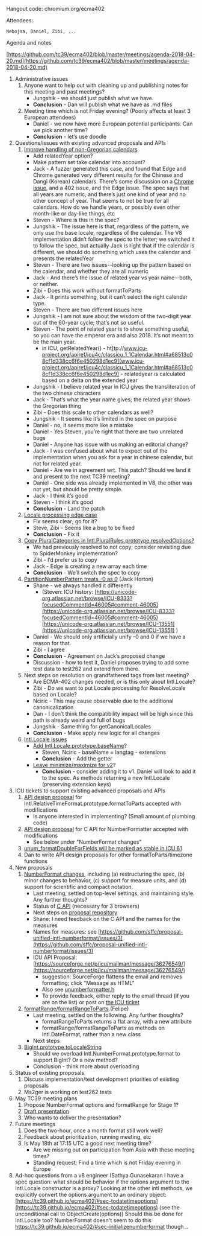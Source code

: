 Hangout code: chromium.org/ecma402

Attendees:

	Nebojsa, Daniel, Zibi, ...

Agenda and notes

[https://github.com/tc39/ecma402/blob/master/meetings/agenda-2018-04-20.md](https://github.com/tc39/ecma402/blob/master/meetings/agenda-2018-04-20.md)

1. Administrative issues
    1. Anyone want to help out with cleaning up and publishing notes for this meeting and past meetings?
        * Jungshik - we should just publish what we have.
        * **Conclusion** - Dan will publish what we have as .md files
    2. Meeting time which is not Friday evening? (Poorly affects at least 3 European attendees)
        * Daniel - we now have more European potential participants. Can we pick another time?
        * **Conclusion** - let’s use doodle
2. Questions/issues with existing advanced proposals and APIs
    1. [Improve handling of non-Gregorian calendars](https://github.com/tc39/ecma402/pull/227)
        * Add relatedYear option?
        * Make pattern set take calendar into account?
        * Jack - A fuzzer generated this case, and found that Edge and Chrome generated very different results for the Chinese and Dangi (Korean) calendars. There’s some discussion on a [Chrome issue](https://bugs.chromium.org/p/chromium/issues/detail?id=826549), and a 402 issue, and the Edge issue. The spec says that all years are numeric, and there’s just one kind of year and no other concept of year. That seems to not be true for all calendars. How do we handle years, or possibly even other month-like or day-like things, etc
        * Steven - Where is this in the spec?
        * Jungshik - The issue here is that, regardless of the pattern, we only use the base locale, regardless of the calendar. The V8 implementation didn’t follow the spec to the letter; we switched it to follow the spec, but actually Jack is right that if the calendar is different, we should do something which uses the calendar and presents the relatedYear
        * Steven - There are two issues--looking up the pattern based on the calendar, and whether they are all numeric
        * Jack - And there’s the issue of related year vs year name--both, or neither.
        * Zibi - Does this work without formatToParts
        * Jack - It prints something, but it can’t select the right calendar type.
        * Steven - There are two different issues here
        * Jungshik - I am not sure about the wisdom of the two-digit year out of the 60-year cycle; that’s not so useful.
        * Steven - The point of related year is to show something useful, so you can have the emperor era and also 2018. It’s not meant to be the main year.
            * in ICU, getRelatedYear() - ht[tp://www.icu-project.org/apiref/icu4c/classicu_1_1Calendar.html#a68513c08cf1d338cc6f6e450298d1ec9](www.icu-project.org/apiref/icu4c/classicu_1_1Calendar.html#a68513c08cf1d338cc6f6e450298d1ec9) - relatedyear is calculated based on a delta on the extended year
        * Jungshik - I believe related year in ICU gives the transliteration of the two chinese characters
        * Jack - That’s what the year name gives; the related year shows the Gregorian thing
        * Zibi - Does this scale to other calendars as well?
        * Jungshik - It seems like it’s limited in the spec on purpose
        * Daniel - no, it seems more like a mistake
        * Daniel - Yes Steven, you’re right that there are two unrelated bugs
        * Daniel - Anyone has issue with us making an editorial change?
        * Jack - I was confused about what to expect out of the implementation when you ask for a year in chinese calendar, but not for related year.
        * Daniel - Are we in agreement wrt. This patch? Should we land it and present to the next TC39 meeting?
        * Daniel - One side was already implemented in V8, the other was not yet, but should be pretty simple.
        * Jack - I think it’s good
        * Steven - I think it’s good
        * **Conclusion** - Land the patch
    2. [Locale processing edge case](https://github.com/tc39/ecma402/issues/223)
        * Fix seems clear; go for it?
        * Steve, Zibi - Seems like a bug to be fixed
        * **Conclusion** - Fix it
    3. [Copy PluralCategories in Intl.PluralRules.prototype.resolvedOptions?](https://github.com/tc39/ecma402/issues/224)
        * We had previously resolved to not copy; consider revisiting due to SpiderMonkey implementation?
        * Zibi - I’d prefer us to copy
        * Jack - Edge is creating a new array each time
        * **Conclusion** - We’ll switch the spec to copy
    4. [PartitionNumberPattern treats -0 as 0](https://github.com/tc39/ecma402/issues/219) (Jack Horton)
        * Shane - we always handled it differently
            * (Steven: ICU history: [https://unicode-org.atlassian.net/browse/ICU-8333?focusedCommentId=46005#comment-46005](https://unicode-org.atlassian.net/browse/ICU-8333?focusedCommentId=46005#comment-46005) [https://unicode-org.atlassian.net/browse/ICU-13551](https://unicode-org.atlassian.net/browse/ICU-13551) )
        * Daniel - We should only artificially unify -0 and 0 if we have a reason for that.
        * Zibi - I agree
        * **Conclusion** - Agreement on Jack’s proposed change
        * Discussion - how to test it, Daniel proposes trying to add some test data to test262 and extend from there.
    5. Next steps on resolution on grandfathered tags from last meeting?
        * Are ECMA-402 changes needed, or is this only about Intl.Locale?
        * Zibi - Do we want to put Locale processing for ResolveLocale based on Locale?
        * Nciric - This may cause observable due to the additional canonicalization
        * Dan - I don’t think the compatibility impact will be high since this path is already weird and full of bugs
        * Jungshik - Same thing for getCanonicalLocales
        * **Conclusion** - Make apply new logic for all changes
    6. [Intl.Locale issues](https://github.com/tc39/proposal-intl-locale/issues)
        * [Add Intl.Locale.prototype.baseName](https://github.com/tc39/proposal-intl-locale/issues/22)?
            * Steven, Nciric - baseName = langtag - extensions
            * **Conclusion** - Add the getter
        * [Leave minimize/maximize for v2](https://github.com/tc39/proposal-intl-locale/issues/16)?
            * **Conclusion** - consider adding it to v1. Daniel will look to add it to the spec. As methods returning a new Intl.Locale (preserving extension keys)
3. ICU tickets to support existing advanced proposals and APIs
    1. [API design proposal](https://unicode-org.atlassian.net/browse/ICU-13256) for Intl.RelativeTimeFormat.prototype.formatToParts accepted with modifications
        * Is anyone interested in implementing? (Small amount of plumbing code)
    2. [API design proposal](https://unicode-org.atlassian.net/browse/ICU-13597) for C API for NumberFormatter accepted with modifications
        * See below under "NumberFormat changes"
    3. [unum_formatDoubleForFields will be marked as stable in ICU 61](https://unicode-org.atlassian.net/browse/ICU-13557)
    4. Dan to write API design proposals for other formatToParts/timezone functions
4. New proposals
    1. [NumberFormat changes](https://github.com/tc39/ecma402/issues/215), including (a) restructuring the spec, (b) minor changes to behavior, (c) support for measure units, and (d) support for scientific and compact notation.
        * Last meeting, settled on top-level settings, and maintaining style. Any further thoughts?
        * Status of [C API](https://unicode-org.atlassian.net/browse/ICU-13597) (necessary for 3 browsers)
        * Next steps on [proposal repository](https://github.com/sffc/proposal-unified-intl-numberformat)
        * Shane: I need feedback on the C API and the names for the measures
        * Names for measures: see [https://github.com/sffc/proposal-unified-intl-numberformat/issues/3](https://github.com/sffc/proposal-unified-intl-numberformat/issues/3)
        * ICU API Proposal: [https://sourceforge.net/p/icu/mailman/message/36276549/](https://sourceforge.net/p/icu/mailman/message/36276549/)
            * suggestion: SourceForge flattens the email and removes formatting; click "Message as HTML"
            * Also see [unumberformatter.h](https://ssl.icu-project.org/trac/browser/branches/shane/numberformat4/icu4c/source/i18n/unicode/unumberformatter.h)
            * To provide feedback, either reply to the email thread (if you are on the list) or post on [the ICU ticket](https://unicode-org.atlassian.net/browse/ICU-13597)
    2. [formatRange/formatRangeToParts](https://github.com/tc39/ecma402/issues/188) (Felipe)
        * Last meeting, settled on the following. Any further thoughts?
            * formatRangeToParts returns a flat array, with a new attribute
            * formatRange/formatRangeToParts as methods on Intl.DateFormat, rather than a new class
        * Next steps
    3. [BigInt.prototype.toLocaleString](https://github.com/tc39/ecma402/issues/218#issuecomment-370789166)
        * Should we overload Intl.NumberFormat.prototype.format to support BigInt? Or a new method?
        * Conclusion - think more about overloading
5. Status of existing proposals
    1. Discuss implementation/test development priorities of existing proposals
    2. Ms2ger is working on test262 tests
6. May TC39 meeting plans
    1. Propose NumberFormat options and formatRange for Stage 1?
    2. [Draft presentation](https://docs.google.com/presentation/d/1wEkpdxC37t4sk64QThcna8c4753-9Ak1I23LNDmZ9KE/edit#slide=id.p)
    3. Who wants to deliver the presentation?
7. Future meetings
    1. Does the two-hour, once a month format still work well?
    2. Feedback about prioritization, running meeting, etc
    3. Is May 18th at 17:15 UTC a good next meeting time?
        * Are we missing out on participation from Asia with these meeting times?
        * Standing request: Find a time which is not Friday evening in Europe
8. Ad-hoc questions from a v8 engineer (Sathya Gunasekaran
I have a spec question: what should be behavior if the options argument to the Intl.Locale constructor is a proxy? Looking at the other intl methods, we explicitly convert the options argument to an ordinary object: [https://tc39.github.io/ecma402/#sec-todatetimeoptions](https://tc39.github.io/ecma402/#sec-todatetimeoptions) (see the unconditional call to ObjectCreate(options)) Should this be done for Intl.Locale too? 
NumberFormat doesn't seem to do this https://tc39.github.io/ecma402/#sec-initializenumberformat though ..
